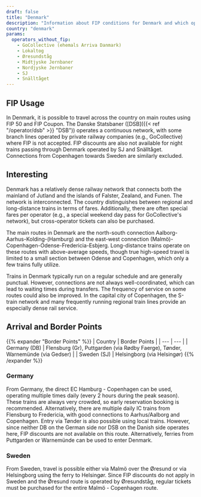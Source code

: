```yaml
---
draft: false
title: "Denmark"
description: "Information about FIP conditions for Denmark and which operators offer discounts."
country: "denmark"
params:
  operators_without_fip:
    - GoCollective (ehemals Arriva Danmark)
    - Lokaltog
    - Øresundståg
    - Midtjyske Jernbaner
    - Nordjyske Jernbaner
    - SJ
    - Snälltåget
---
```


## FIP Usage

In Denmark, it is possible to travel across the country on main routes using FIP 50 and FIP Coupon. The Danske Statsbaner ([DSB]({{< ref "/operator/dsb" >}} "DSB")) operates a continuous network, with some branch lines operated by private railway companies (e.g., GoCollective) where FIP is not accepted. FIP discounts are also not available for night trains passing through Denmark operated by SJ and Snälltåget. Connections from Copenhagen towards Sweden are similarly excluded.

## Interesting

Denmark has a relatively dense railway network that connects both the mainland of Jutland and the islands of Falster, Zealand, and Funen. The network is interconnected. The country distinguishes between regional and long-distance trains in terms of fares. Additionally, there are often special fares per operator (e.g., a special weekend day pass for GoCollective's network), but cross-operator tickets can also be purchased.

The main routes in Denmark are the north-south connection Aalborg-Aarhus-Kolding-(Hamburg) and the east-west connection (Malmö)-Copenhagen-Odense-Fredericia-Esbjerg. Long-distance trains operate on these routes with above-average speeds, though true high-speed travel is limited to a small section between Odense and Copenhagen, which only a few trains fully utilize.

Trains in Denmark typically run on a regular schedule and are generally punctual. However, connections are not always well-coordinated, which can lead to waiting times during transfers. The frequency of service on some routes could also be improved. In the capital city of Copenhagen, the S-train network and many frequently running regional train lines provide an especially dense rail service.

## Arrival and Border Points

{{% expander "Border Points" %}}
| Country | Border Points |
| --- | --- |
| Germany (DB) | Flensburg (Gr), Puttgarden (via Rødby Faerge), Tønder, Warnemünde (via Gedser) |
| Sweden (SJ) | Helsingborg (via Helsingør)
{{% /expander %}}

### Germany

From Germany, the direct EC Hamburg - Copenhagen can be used, operating multiple times daily (every 2 hours during the peak season). These trains are always very crowded, so early reservation booking is recommended. Alternatively, there are multiple daily IC trains from Flensburg to Fredericia, with good connections to Aarhus/Aalborg and Copenhagen. Entry via Tønder is also possible using local trains. However, since neither DB on the German side nor DSB on the Danish side operates here, FIP discounts are not available on this route. Alternatively, ferries from Puttgarden or Warnemünde can be used to enter Denmark.

### Sweden
From Sweden, travel is possible either via Malmö over the Øresund or via Helsingborg using the ferry to Helsingør. Since FIP discounts do not apply in Sweden and the Øresund route is operated by Øresundståg, regular tickets must be purchased for the entire Malmö - Copenhagen route.
